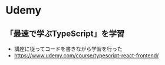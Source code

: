 # Udemy
## 「最速で学ぶTypeScript」を学習
- 講座に従ってコードを書きながら学習を行った
- https://www.udemy.com/course/typescript-react-frontend/
